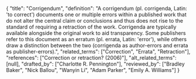 {
    "title": "Corrigendum",
    "definition": "A corrigendum (pl. corrigenda, Latin: 'to correct') documents one or multiple errors within a published work that do not alter the central claim or conclusions and thus does not rise to the standard of requiring a retraction of the work. Corrigenda are typically available alongside the original work to aid transparency. Some publishers refer to this document as an erratum (pl. errata, Latin: 'error'), while others draw a distinction between the two (corrigenda as author-errors and errata as publisher-errors).",
    "related_terms": ["Correction", "Errata", "Retraction"],
    "references": ["Correction or retraction? (2006)"],
    "alt_related_terms": [null],
    "drafted_by": ["Charlotte R. Pennington"],
    "reviewed_by": ["Bradley Baker", "Nick Ballou", "Wanyin Li", "Adam Parker", "Emily A. Williams"]
  }
